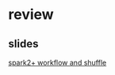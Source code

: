 # review

## slides
[spark2+ workflow and shuffle](https://github.com/fuqiliang/review/tree/master/share/spark)
